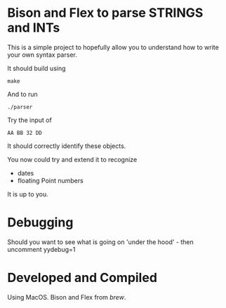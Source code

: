 # Bison and Flex to parse STRINGS and INTs 

This is a simple project to hopefully allow you to understand how to write your own syntax parser. 

It should build using

    make 

And to run 

    ./parser 

Try the input of

    AA BB 32 DD 

It should correctly identify these objects. 

You now could try and extend it to recognize 

  - dates 
  - floating Point numbers 

It is up to you. 

# Debugging 

Should you want to see what is going on 'under the hood' - then uncomment yydebug=1 

# Developed and Compiled

Using MacOS. Bison and Flex from *brew*. 
